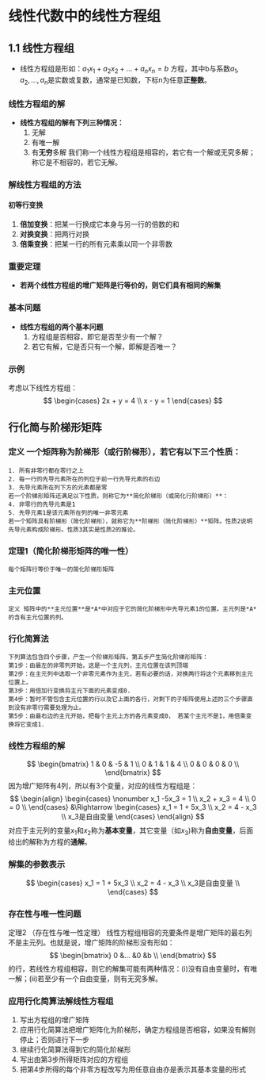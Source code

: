# 线性代数中的线性方程组

## 1.1 线性方程组
* 线性方程组是形如：$a_{1}x_{1}+a_{2}x_{2}+...+a_{n}x_{n}=b$ 方程，其中b与系数$a_{1},a_{2},...,a_{n}$是实数或复数，通常是已知数，下标n为任意**正整数**。

### 线性方程组的解
* **线性方程组的解有下列三种情况：**
    1. 无解
    2. 有唯一解
    3. 有**无穷**多解
  我们称一个线性方程组是相容的，若它有一个解或无究多解；称它是不相容的，若它无解。

### 解线性方程组的方法
#### 初等行变换
  1. **倍加变换**：把某一行换成它本身与另一行的倍数的和
  2. **对换变换**：把两行对换
  3. **倍乘变换**：把某一行的所有元素乘以同一个非零数

### 重要定理
* **若两个线性方程组的增广矩阵是行等价的，则它们具有相同的解集**

### 基本问题
* **线性方程组的两个基本问题**
  1. 方程组是否相容，即它是否至少有一个解？
  2. 若它有解，它是否只有一个解，即解是否唯一？

### 示例
考虑以下线性方程组：
$$
\begin{cases}
2x + y = 4 \\
x - y = 1
\end{cases}
$$

## 行化简与阶梯形矩阵
### 定义 一个矩阵称为**阶梯形（或行阶梯形）**，若它有以下三个性质：
    1. 所有非零行都在零行之上
    2. 每一行的先导元素所在的列位于前一行先导元素的右边
    3. 先导元素所在列下方的元素都是零
    若一个阶梯形矩阵还满足以下性质，则称它为**简化阶梯形（或简化行阶梯形）**：
    4. 非零行的先导元素是1
    5. 先导元素1是该元素所在列的唯一非零元素
    若一个矩阵具有阶梯形（简化阶梯形），就称它为**阶梯形（简化阶梯形）**矩阵。性质2说明先导元素构成阶梯形。性质3其实是性质2的推论。

### 定理1（简化阶梯形矩阵的唯一性）
    每个矩阵行等价于唯一的简化阶梯形矩阵

### 主元位置
    定义 矩阵中的**主元位置**是*A*中对应于它的简化阶梯形中先导元素1的位置。主元列是*A*的含有主元位置的列。

### 行化简算法
    下列算法包含四个步骤，产生一个阶梯形矩阵，第五步产生简化阶梯形矩阵：
    第1步：由最左的非零列开始，这是一个主元列，主元位置在该列顶端
    第2步：在主元列中选取一个非零元素作为主元，若有必要的话，对换两行将这个元素移到主元位置上。
    第3步：用倍加行变换将主元下面的元素变成0.
    第4步：暂时不管包含主元位置的行以及它上面的各行，对剩下的子矩阵使用上述的三个步骤直到没有非零行需要处理为止。
    第5步：由最右边的主元开始，把每个主元上方的各元素变成0， 若某个主元不是1，用倍乘变换将它变成1.
  
### 线性方程组的解
 $$
 \begin{bmatrix}
    1 & 0 & -5 & 1 \\
    0 & 1 & 1 & 4 \\
    0 & 0 & 0 & 0 \\
 \end{bmatrix}
 $$
    因为增广矩阵有4列，所以有3个变量，对应的线性方程组是：
$$
\begin{align}
\begin{cases}
\nonumber
       x_1    -5x_3 = 1 \\
       x_2 + x_3 = 4 \\
       0 = 0 \\
\end{cases}
&\Rightarrow
\begin{cases}
x_1 = 1 + 5x_3 \\
x_2 = 4 - x_3 \\
x_3是自由变量
\end{cases}
\end{align}
$$
    对应于主元列的变量$x_{1}$和$x_{2}$称为**基本变量**，其它变量（如$x_{3}$)称为**自由变量**，后面给出的解称为方程的**通解**。
### 解集的参数表示
$$
\begin{cases}
x_1 = 1 + 5x_3 \\
x_2 = 4 - x_3  \\
x_3是自由变量 \\
\end{cases}
$$

### 存在性与唯一性问题
定理2 （存在性与唯一性定理）
线性方程组相容的充要条件是增广矩阵的最右列不是主元列。也就是说，增广矩阵的阶梯形没有形如：
$$
\begin{bmatrix}
0 &... &0 &b \\
\end{bmatrix}
$$
的行，若线性方程组相容，则它的解集可能有两种情况：(i)没有自由变量时，有唯一解；(ii)若至少有一个自由变量，则有无究多解。
### 应用行化简算法解线性方程组
1. 写出方程组的增广矩阵
2. 应用行化简算法把增广矩阵化为阶梯形，确定方程组是否相容，如果没有解则停止；否则进行下一步
3. 继续行化简算法得到它的简化阶梯形
4. 写出由第3步所得矩阵对应的方程组
5. 把第4步所得的每个非零方程改写为用任意自由亦是表示其基本变量的形式